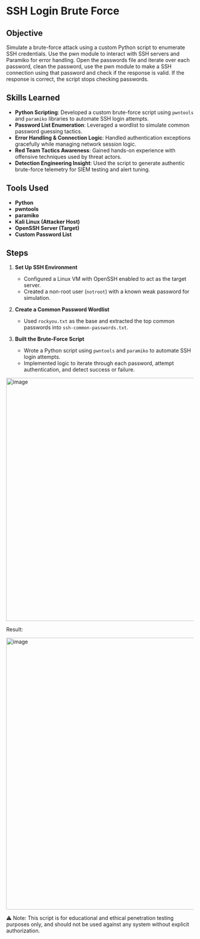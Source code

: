 # SSH Login Brute Force

## Objective  
Simulate a brute-force attack using a custom Python script to enumerate SSH credentials. Use the pwn module to interact with SSH servers and Paramiko for error handling. Open the passwords file and iterate over each password, clean the password, use the pwn module to make a SSH connection using that password and check if the response is valid. If the response is correct, the script stops checking passwords.

## Skills Learned  
- **Python Scripting**: Developed a custom brute-force script using `pwntools` and `paramiko` libraries to automate SSH login attempts.  
- **Password List Enumeration**: Leveraged a wordlist to simulate common password guessing tactics.  
- **Error Handling & Connection Logic**: Handled authentication exceptions gracefully while managing network session logic.  
- **Red Team Tactics Awareness**: Gained hands-on experience with offensive techniques used by threat actors.  
- **Detection Engineering Insight**: Used the script to generate authentic brute-force telemetry for SIEM testing and alert tuning.

## Tools Used  
- **Python**  
- **pwntools**  
- **paramiko**  
- **Kali Linux (Attacker Host)**  
- **OpenSSH Server (Target)**  
- **Custom Password List**

## Steps

1. **Set Up SSH Environment**  
   - Configured a Linux VM with OpenSSH enabled to act as the target server.  
   - Created a non-root user (`notroot`) with a known weak password for simulation.

2. **Create a Common Password Wordlist**  
   - Used `rockyou.txt` as the base and extracted the top common passwords into `ssh-common-passwords.txt`.

3. **Built the Brute-Force Script**  
   - Wrote a Python script using `pwntools` and `paramiko` to automate SSH login attempts.  
   - Implemented logic to iterate through each password, attempt authentication, and detect success or failure.

<img width="1005" height="651" alt="image" src="https://github.com/user-attachments/assets/b6a2189d-33b9-4100-8517-0c14bb65c63a" />

Result:

<img width="632" height="728" alt="image" src="https://github.com/user-attachments/assets/74a1017f-a42f-4c86-9bb0-38350ff4c1dc" />

⚠️ Note: This script is for educational and ethical penetration testing purposes only, and should not be used against any system without explicit authorization.
